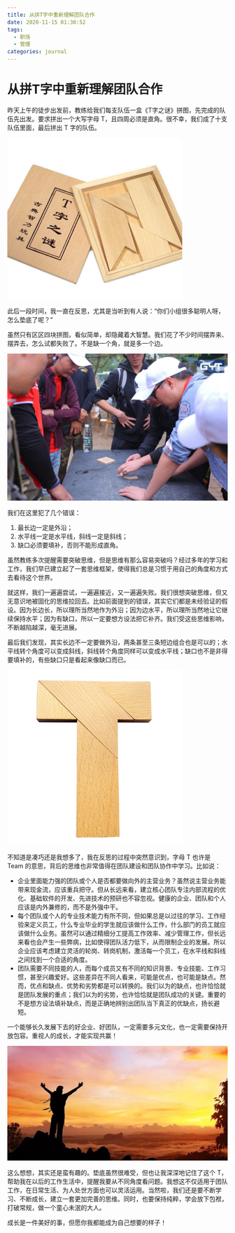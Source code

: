 ```yaml
---
title: 从拼T字中重新理解团队合作
date: 2020-11-15 01:30:52
tags: 
  - 职场
  - 管理
categories: journal
---
```



# 从拼T字中重新理解团队合作

昨天上午的徒步出发前，教练给我们每支队伍一盒《T字之谜》拼图，先完成的队伍先出发。要求拼出一个大写字母 T，且四周必须是直角。很不幸，我们成了十支队伍里面，最后拼出 T 字的队伍。

<img src="/images/static/GYT-T1.jpg" width=400 />

此后一段时间，我一直在反思，尤其是当听到有人说：“你们小组很多聪明人呀，怎么垫底了呢？”

虽然只有区区四块拼图，看似简单，却隐藏着大智慧。我们花了不少时间摆弄来、摆弄去，怎么试都失败了。不是缺一个角，就是多一个边。

<img src="/images/static/GYT-T2.jpeg" width=600 />

我们在这里犯了几个错误：

1. 最长边一定是外沿；
2. 水平线一定是水平线，斜线一定是斜线；
3. 缺口必须要填补，否则不能形成直角。

虽然教练多次提醒需要突破思维，但是思维有那么容易突破吗？经过多年的学习和工作，我们早已建立起了一套思维框架，使得我们总是习惯于用自己的角度和方式去看待这个世界。

就这样，我们一遍遍尝试，一遍遍接近，又一遍遍失败。我们很想突破思维，但又无意识地被固化的思维拉回去。比如前面提到的错误，其实它们都是未经验证的假设。因为长边长，所以理所当然地作为外沿；因为边水平，所以理所当然地让它继续保持水平；因为有缺口，所以一定要想方设法把它补齐。我们受这些思维影响，不断越陷越深，毫无进展。

最后我们发现，其实长边不一定要做外沿，两条甚至三条短边组合也是可以的；水平线转个角度可以变成斜线，斜线转个角度同样可以变成水平线；缺口也不是非得要填补的，有些缺口只是看起来像缺口而已。

![](/images/static/GYT-T3.jpg)

不知道是凑巧还是我想多了，我在反思的过程中突然意识到，字母 T 也许是 Team 的意思，背后的思维也非常值得在团队建设和团队协作中学习。比如说：

- 企业里面能力强的团队或个人是否都要做向外的主营业务？虽然说主营业务能带来现金流，应该重兵把守。但从长远来看，建立核心团队专注内部流程的优化、基础软件的开发、先进技术的预研也不容忽视。健康的企业、团队和个人应该是内外兼修的，而不是外强中干。
- 每个团队或个人的专业技术能力有所不同，但如果总是以过往的学习、工作经验来定义员工，什么专业毕业的学生就应该做什么工作，什么部门的员工就应该做什么业务。虽然可以通过精细分工提高工作效率、减少管理工作，但长远来看也会产生一些弊病，比如使得团队活力低下，从而限制企业的发展。所以企业应该考虑建立灵活的轮岗、转岗机制，激活每一个员工，在水平线和斜线之间找到一个合适的角度。
- 团队需要不同技能的人，而每个成员又有不同的知识背景、专业技能、工作习惯，甚至兴趣爱好。这些差异在不同人看来，可能是优点，也可能是缺点。然而，优点和缺点、优势和劣势都是可以转换的。我们以为的缺点，也许恰恰就是团队发展的重点；我们以为的劣势，也许恰恰就是团队成功的关键。重要的不是想方设法填补缺点，而是正确地辨别出团队当下真正的优缺点，扬长避短。

一个能够长久发展下去的好企业、好团队，一定需要多元文化，也一定需要保持开放包容。重视人的成长，才能实现共赢！

![](/images/static/GYT-T4.jpg)

这么想想，其实还是蛮有趣的。垫底虽然很难受，但也让我深深地记住了这个 T，帮助我在以后的工作生活中，提醒我要从不同角度看问题。我想这不仅适用于团队工作，在日常生活、为人处世方面也可以灵活运用。当然啦，我们还是要不断学习、不断成长，建立一套更加完善的思维。同时，也要保持纯粹，学会放下包袱，打破常规，做一个童心未泯的大人。

成长是一件美好的事，但愿你我都能成为自己想要的样子！

